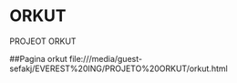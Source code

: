 # ORKUT
PROJEOT ORKUT

##Pagina orkut
file:///media/guest-sefakj/EVEREST%20ING/PROJETO%20ORKUT/orkut.html
